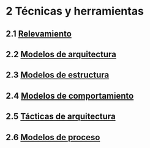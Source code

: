 # 2 Técnicas y herramientas

## 2.1 [Relevamiento](./2_Tecnicas_y_herramientas/2_1__Relevamiento.md)

## 2.2 [Modelos de arquitectura](./2_Tecnicas_y_herramientas/2_2_Modelos_de_arquitectura.md)

## 2.3 [Modelos de estructura](./2_Tecnicas_y_herramientas/2_3__Modelos_de_estructura.md)

## 2.4 [Modelos de comportamiento](/2_Tecnicas_y_herramientas/2_4__Modelos_de_comportamiento.md)

## 2.5 [Tácticas de arquitectura](/2_Tecnicas_y_herramientas/2_5_.Tacticas_arquitectura.md)

## 2.6 [Modelos de proceso](./2_6_.Modelos_de_proceso.md)
